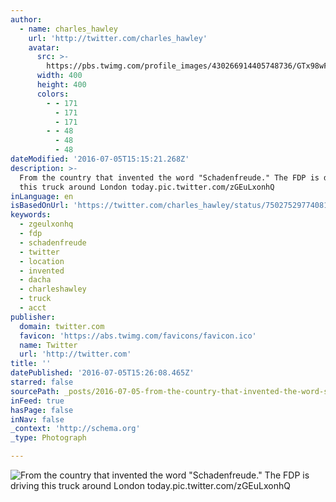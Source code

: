 ```yaml
---
author:
  - name: charles_hawley
    url: 'http://twitter.com/charles_hawley'
    avatar:
      src: >-
        https://pbs.twimg.com/profile_images/430266914405748736/GTx98wFt_400x400.jpeg
      width: 400
      height: 400
      colors:
        - - 171
          - 171
          - 171
        - - 48
          - 48
          - 48
dateModified: '2016-07-05T15:15:21.268Z'
description: >-
  From the country that invented the word "Schadenfreude." The FDP is driving
  this truck around London today.pic.twitter.com/zGEuLxonhQ
inLanguage: en
isBasedOnUrl: 'https://twitter.com/charles_hawley/status/750275297740816384'
keywords:
  - zgeulxonhq
  - fdp
  - schadenfreude
  - twitter
  - location
  - invented
  - dacha
  - charleshawley
  - truck
  - acct
publisher:
  domain: twitter.com
  favicon: 'https://abs.twimg.com/favicons/favicon.ico'
  name: Twitter
  url: 'http://twitter.com'
title: ''
datePublished: '2016-07-05T15:26:08.465Z'
starred: false
sourcePath: _posts/2016-07-05-from-the-country-that-invented-the-word-schadenfreude-the.md
inFeed: true
hasPage: false
inNav: false
_context: 'http://schema.org'
_type: Photograph

---
```

![From the country that invented the word "Schadenfreude." The FDP is driving this truck around London today.pic.twitter.com/zGEuLxonhQ](https://pbs.twimg.com/media/CmmDSSuXgAABdXn.jpg:large)